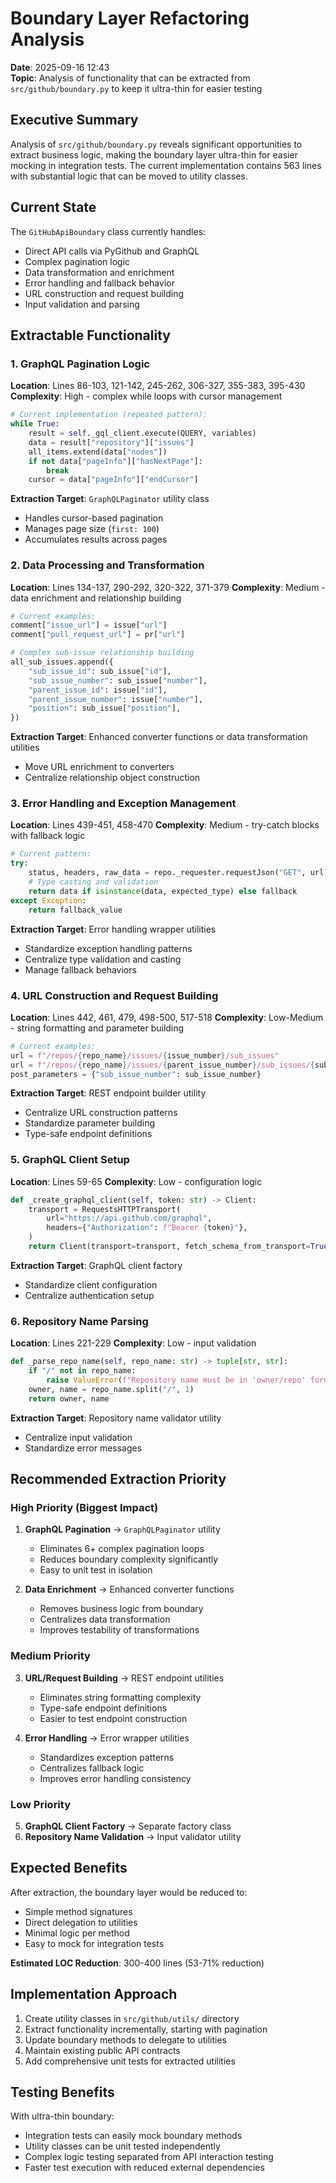 # Boundary Layer Refactoring Analysis

**Date**: 2025-09-16 12:43  
**Topic**: Analysis of functionality that can be extracted from `src/github/boundary.py` to keep it ultra-thin for easier testing

## Executive Summary

Analysis of `src/github/boundary.py` reveals significant opportunities to extract business logic, making the boundary layer ultra-thin for easier mocking in integration tests. The current implementation contains 563 lines with substantial logic that can be moved to utility classes.

## Current State

The `GitHubApiBoundary` class currently handles:
- Direct API calls via PyGithub and GraphQL
- Complex pagination logic
- Data transformation and enrichment
- Error handling and fallback behavior
- URL construction and request building
- Input validation and parsing

## Extractable Functionality

### 1. GraphQL Pagination Logic
**Location**: Lines 86-103, 121-142, 245-262, 306-327, 355-383, 395-430
**Complexity**: High - complex while loops with cursor management

```python
# Current implementation (repeated pattern):
while True:
    result = self._gql_client.execute(QUERY, variables)
    data = result["repository"]["issues"]
    all_items.extend(data["nodes"])
    if not data["pageInfo"]["hasNextPage"]:
        break
    cursor = data["pageInfo"]["endCursor"]
```

**Extraction Target**: `GraphQLPaginator` utility class
- Handles cursor-based pagination
- Manages page size (`first: 100`)
- Accumulates results across pages

### 2. Data Processing and Transformation
**Location**: Lines 134-137, 290-292, 320-322, 371-379
**Complexity**: Medium - data enrichment and relationship building

```python
# Current examples:
comment["issue_url"] = issue["url"]
comment["pull_request_url"] = pr["url"]

# Complex sub-issue relationship building
all_sub_issues.append({
    "sub_issue_id": sub_issue["id"],
    "sub_issue_number": sub_issue["number"],
    "parent_issue_id": issue["id"],
    "parent_issue_number": issue["number"],
    "position": sub_issue["position"],
})
```

**Extraction Target**: Enhanced converter functions or data transformation utilities
- Move URL enrichment to converters
- Centralize relationship object construction

### 3. Error Handling and Exception Management
**Location**: Lines 439-451, 458-470
**Complexity**: Medium - try-catch blocks with fallback logic

```python
# Current pattern:
try:
    status, headers, raw_data = repo._requester.requestJson("GET", url)
    # Type casting and validation
    return data if isinstance(data, expected_type) else fallback
except Exception:
    return fallback_value
```

**Extraction Target**: Error handling wrapper utilities
- Standardize exception handling patterns
- Centralize type validation and casting
- Manage fallback behaviors

### 4. URL Construction and Request Building
**Location**: Lines 442, 461, 479, 498-500, 517-518
**Complexity**: Low-Medium - string formatting and parameter building

```python
# Current examples:
url = f"/repos/{repo_name}/issues/{issue_number}/sub_issues"
url = f"/repos/{repo_name}/issues/{parent_issue_number}/sub_issues/{sub_issue_number}"
post_parameters = {"sub_issue_number": sub_issue_number}
```

**Extraction Target**: REST endpoint builder utility
- Centralize URL construction patterns
- Standardize parameter building
- Type-safe endpoint definitions

### 5. GraphQL Client Setup
**Location**: Lines 59-65
**Complexity**: Low - configuration logic

```python
def _create_graphql_client(self, token: str) -> Client:
    transport = RequestsHTTPTransport(
        url="https://api.github.com/graphql",
        headers={"Authorization": f"Bearer {token}"},
    )
    return Client(transport=transport, fetch_schema_from_transport=True)
```

**Extraction Target**: GraphQL client factory
- Standardize client configuration
- Centralize authentication setup

### 6. Repository Name Parsing
**Location**: Lines 221-229
**Complexity**: Low - input validation

```python
def _parse_repo_name(self, repo_name: str) -> tuple[str, str]:
    if "/" not in repo_name:
        raise ValueError(f"Repository name must be in 'owner/repo' format, got: {repo_name}")
    owner, name = repo_name.split("/", 1)
    return owner, name
```

**Extraction Target**: Repository name validator utility
- Centralize input validation
- Standardize error messages

## Recommended Extraction Priority

### High Priority (Biggest Impact)
1. **GraphQL Pagination** → `GraphQLPaginator` utility
   - Eliminates 6+ complex pagination loops
   - Reduces boundary complexity significantly
   - Easy to unit test in isolation

2. **Data Enrichment** → Enhanced converter functions
   - Removes business logic from boundary
   - Centralizes data transformation
   - Improves testability of transformations

### Medium Priority
3. **URL/Request Building** → REST endpoint utilities
   - Eliminates string formatting complexity
   - Type-safe endpoint definitions
   - Easier to test endpoint construction

4. **Error Handling** → Error wrapper utilities
   - Standardizes exception patterns
   - Centralizes fallback logic
   - Improves error handling consistency

### Low Priority
5. **GraphQL Client Factory** → Separate factory class
6. **Repository Name Validation** → Input validator utility

## Expected Benefits

After extraction, the boundary layer would be reduced to:
- Simple method signatures
- Direct delegation to utilities
- Minimal logic per method
- Easy to mock for integration tests

**Estimated LOC Reduction**: 300-400 lines (53-71% reduction)

## Implementation Approach

1. Create utility classes in `src/github/utils/` directory
2. Extract functionality incrementally, starting with pagination
3. Update boundary methods to delegate to utilities
4. Maintain existing public API contracts
5. Add comprehensive unit tests for extracted utilities

## Testing Benefits

With ultra-thin boundary:
- Integration tests can easily mock boundary methods
- Utility classes can be unit tested independently
- Complex logic testing separated from API interaction testing
- Faster test execution with reduced external dependencies